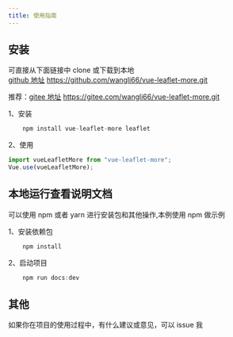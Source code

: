 ```yaml
---
title: 使用指南
---
```


## 安装

可直接从下面链接中 clone 或下载到本地<br/>
[github 地址](https://github.com/wangli66/vue-leaflet-more.git)
https://github.com/wangli66/vue-leaflet-more.git

推荐：[gitee 地址](https://gitee.com/wangli66/vue-leaflet-more.git)
https://gitee.com/wangli66/vue-leaflet-more.git

1、安装

```js
    npm install vue-leaflet-more leaflet
```

2、使用

```js
import vueLeafletMore from "vue-leaflet-more";
Vue.use(vueLeafletMore);
```

## 本地运行查看说明文档

可以使用 npm 或者 yarn 进行安装包和其他操作,本例使用 npm 做示例

1、安装依赖包

```js
    npm install
```

2、启动项目

```js
    npm run docs:dev
```

## 其他

如果你在项目的使用过程中，有什么建议或意见，可以 issue 我
